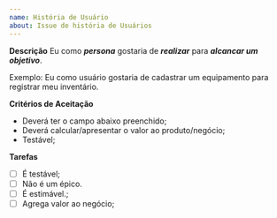 ```yaml
---
name: História de Usuário
about: Issue de história de Usuários
---
```


**Descrição**
Eu como ***persona*** gostaria de ***realizar*** para ***alcancar um objetivo***.

Exemplo: Eu como usuário gostaria de cadastrar um equipamento para registrar meu inventário.

**Critérios de Aceitação** 
- Deverá ter o campo abaixo  preenchido;
- Deverá calcular/apresentar o valor ao produto/negócio;
- Testável;


**Tarefas**
- [ ] É testável;
- [ ] Não é um épico. 
- [ ] É estimável.;
- [ ] Agrega valor ao negócio;